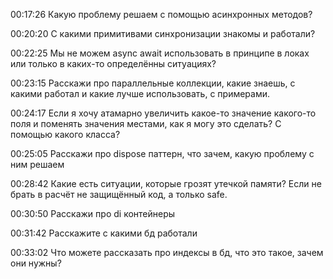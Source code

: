00:17:26
Какую проблему решаем с помощью асинхронных методов?
  

00:20:20
С какими примитивами синхронизации знакомы и работали?


00:22:25
Мы не можем async await использовать в принципе в локах или только в каких-то определённы ситуациях?
  

00:23:15
Расскажи про параллельные коллекции, какие знаешь, с какими работал и какие лучше использовать, с примерами.


00:24:17
Если я хочу атамарно увеличить какое-то значение какого-то поля и поменять значения местами, как я могу это сделать? С помощью какого класса?

  
00:25:05
Расскажи про dispose паттерн, что зачем, какую проблему с ним решаем

  
00:28:42
Какие есть ситуации, которые грозят утечкой памяти? Если не брать в расчёт не защищённый код, а только safe.
  

00:30:50
Расскажи про di контейнеры


00:31:42
Расскажите с какими бд работали


00:33:02
Что можете рассказать про индексы в бд, что это такое, зачем они нужны?